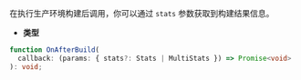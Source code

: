 在执行生产环境构建后调用，你可以通过 `stats` 参数获取到构建结果信息。

- **类型**

```ts
function OnAfterBuild(
  callback: (params: { stats?: Stats | MultiStats }) => Promise<void> | void,
): void;
```
